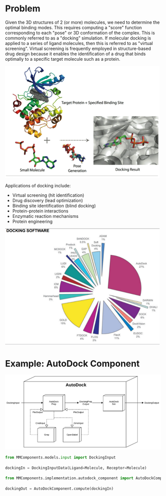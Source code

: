 
 # Problem
 Given the 3D structures of 2 (or more) molecules, we need to determine the optimal binding modes. This requires computing a "score" function corresponding to each "pose" or 3D conformation of the complex. This is commonly referred to as a "docking" simulation. If molecular docking is applied to a series of ligand molecules, then this is referred to as "virtual screening". Virtual screening is frequently employed in structure-based drug design because it enables the identification of a drug that binds optimally to a specific target molecule such as a protein.

<img src="imgs/docking-sys.png" width="500">

Applications of docking include:

- Virtual screening (hit identification)
- Drug discovery (lead optimization)
- Binding site identification (blind docking)
- Protein-protein interactions
- Enzymatic reaction mechanisms
- Protein engineering

<img src="imgs/docking-soft.png" width="500">


# Example: AutoDock Component

<img src="imgs/autodock.png" width="900">

```python
from MMComponents.models.input import DockingInput

dockingIn = DockingInputData(Ligand=Molecule, Receptor=Molecule)

from MMComponents.implementation.autodock_component import AutoDockComponent

dockingOut = AutoDockComponent.compute(dockingIn)
```

